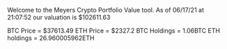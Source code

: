 Welcome to the Meyers Crypto Portfolio Value tool. 
As of 06/17/21 at 21:07:52 our valuation is $102611.63 

BTC Price = $37613.49
 ETH Price = $2327.2
BTC Holdings = 1.06BTC
 ETH holdings = 26.960005962ETH 
